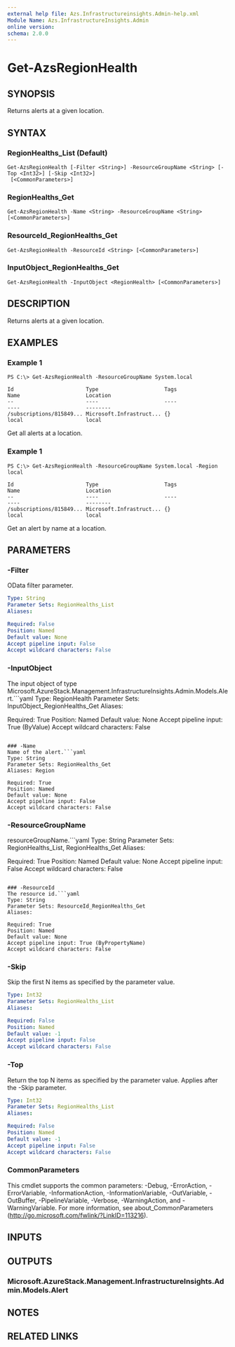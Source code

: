 ```yaml
---
external help file: Azs.Infrastructureinsights.Admin-help.xml
Module Name: Azs.InfrastructureInsights.Admin
online version: 
schema: 2.0.0
---
```


# Get-AzsRegionHealth

## SYNOPSIS
Returns alerts at a given location.

## SYNTAX

### RegionHealths_List (Default)
```
Get-AzsRegionHealth [-Filter <String>] -ResourceGroupName <String> [-Top <Int32>] [-Skip <Int32>]
 [<CommonParameters>]
```

### RegionHealths_Get
```
Get-AzsRegionHealth -Name <String> -ResourceGroupName <String> [<CommonParameters>]
```

### ResourceId_RegionHealths_Get
```
Get-AzsRegionHealth -ResourceId <String> [<CommonParameters>]
```

### InputObject_RegionHealths_Get
```
Get-AzsRegionHealth -InputObject <RegionHealth> [<CommonParameters>]
```

## DESCRIPTION
Returns alerts at a given location.

## EXAMPLES

### Example 1
```
PS C:\> Get-AzsRegionHealth -ResourceGroupName System.local

Id                       Type                     Tags                     Name                     Location
--                       ----                     ----                     ----                     --------
/subscriptions/815849... Microsoft.Infrastruct... {}                       local                    local
```

Get all alerts at a location.

### Example 1
```
PS C:\> Get-AzsRegionHealth -ResourceGroupName System.local -Region local

Id                       Type                     Tags                     Name                     Location
--                       ----                     ----                     ----                     --------
/subscriptions/815849... Microsoft.Infrastruct... {}                       local                    local
```

Get an alert by name at a location.

## PARAMETERS

### -Filter
OData filter parameter.

```yaml
Type: String
Parameter Sets: RegionHealths_List
Aliases: 

Required: False
Position: Named
Default value: None
Accept pipeline input: False
Accept wildcard characters: False
```

### -InputObject
The input object of type Microsoft.AzureStack.Management.InfrastructureInsights.Admin.Models.Alert.```yaml
Type: RegionHealth
Parameter Sets: InputObject_RegionHealths_Get
Aliases: 

Required: True
Position: Named
Default value: None
Accept pipeline input: True (ByValue)
Accept wildcard characters: False
```

### -Name
Name of the alert.```yaml
Type: String
Parameter Sets: RegionHealths_Get
Aliases: Region

Required: True
Position: Named
Default value: None
Accept pipeline input: False
Accept wildcard characters: False
```

### -ResourceGroupName
resourceGroupName.```yaml
Type: String
Parameter Sets: RegionHealths_List, RegionHealths_Get
Aliases: 

Required: True
Position: Named
Default value: None
Accept pipeline input: False
Accept wildcard characters: False
```

### -ResourceId
The resource id.```yaml
Type: String
Parameter Sets: ResourceId_RegionHealths_Get
Aliases: 

Required: True
Position: Named
Default value: None
Accept pipeline input: True (ByPropertyName)
Accept wildcard characters: False
```

### -Skip
Skip the first N items as specified by the parameter value.

```yaml
Type: Int32
Parameter Sets: RegionHealths_List
Aliases: 

Required: False
Position: Named
Default value: -1
Accept pipeline input: False
Accept wildcard characters: False
```

### -Top
Return the top N items as specified by the parameter value.
Applies after the -Skip parameter.

```yaml
Type: Int32
Parameter Sets: RegionHealths_List
Aliases: 

Required: False
Position: Named
Default value: -1
Accept pipeline input: False
Accept wildcard characters: False
```

### CommonParameters
This cmdlet supports the common parameters: -Debug, -ErrorAction, -ErrorVariable, -InformationAction, -InformationVariable, -OutVariable, -OutBuffer, -PipelineVariable, -Verbose, -WarningAction, and -WarningVariable. For more information, see about_CommonParameters (http://go.microsoft.com/fwlink/?LinkID=113216).

## INPUTS

## OUTPUTS

### Microsoft.AzureStack.Management.InfrastructureInsights.Admin.Models.Alert

## NOTES

## RELATED LINKS

